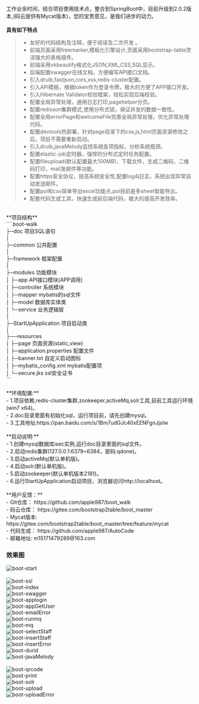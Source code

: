 ﻿工作业余时间，结合项目使用技术点，整合到SpringBoot中，目前升级到2.0.2版本,(码云提供有Mycat版本)，您的宝贵意见，是我们进步的动力。<br>
 <br> 
**具有如下特点**   
> * 友好的代码结构及注释，便于阅读及二次开发 。<br>
> * 前端页面采用freemarker,模板化引擎设计,页面采用bootstrap-table灵活强大的表格插件。<br>
> * 前端采用vkbeautify格式化JSON,XML,CSS,SQL显示。<br>
> * 后端配置swagger在线文档，方便编写API接口文档。 <br>
> * 引入druib,fastjson,cors,xss,redis-cluster配置。<br>
> * 引入API模板，根据token作为登录令牌，极大的方便了APP接口开发。<br>
> * 引入Hibernate Validator校验框架，轻松实现后端校验。<br>
> * 配置全局异常处理，通用日志打印,pagehelper分页。<br>
> * 配置redisson集群模式,使用分布式锁，保证并发的数据一致性。<br>
> * 配置全局errorPage和welcomeFile完善全局异常处理，优化异常处理代码。<br>
> * 配置devtools热部署，针对page目录下的css,js,html页面资源修改之后，项目不需要重新启动。<br>
> * 引入druib,javaMelody监控系统各项指标，分析系统瓶颈。<br>
> * 配置elastic-job定时器，强悍的分布式定时任务配置。<br>
> * 配置fileupload(默认配置最大100MB)，下载文件，生成二维码，二维码打印，mail发邮件等功能。<br>
> * 配置https安全协议，提高系统安全性,配置log4j日志，系统出现异常自动发送邮件。<br>
> * 配置poi和csv简单导出excel功能点,poi目前是多sheet智能导出。<br>
> * 配套代码生成工具，快速生成前后端代码，极大的提高开发效率。<br>
 <br> 
**项目结构** <br>
```
boot-walk<br>
├─doc  项目SQL语句<br>
│ <br>
├─common 公共配置<br>
│ <br>
├─framework 框架配置<br>
│ <br>
├─modules 功能模块<br>
│  ├─app API接口模块(APP调用)<br>
│  ├─controller 系统模块<br>
│  ├─mapper  mybatis的sql文件<br>
│  ├─model   数据库实体类<br>
│  └─service 业务逻辑层<br>
│ <br>
├─StartUpApplication 项目启动类<br>
│  <br>
├──resources <br>
│  ├─page 页面资源(static,view)<br>
│  ├─application.properties 配置文件<br>
│  ├─banner.txt  自定义启动图标<br>
│  ├─mybatis_config.xml mybatis配置项<br>
│  └─secure.jks  ssl安全证书<br>
```
<br> 
<br> 
 **环境配置:**<br>
- 1.项目依赖,redis-cluster集群,zookeeper,activeMq,solr工具,目前工具运行环境(win7 x64)。<br>
- 2.doc目录里面有初始化sql，运行项目前，请先创建mysql。<br>
- 3.工具地址:https://pan.baidu.com/s/1Bm7udGJc40xEENFgnJjsIw
<br> 
<br> 	 
 **启动说明:**<br>
- 1.创建mysql数据库isec实例,运行doc目录里面的sql文件。<br>
- 2.启动redis集群(127.0.0.1:6379~6384，密码:qdone)。<br>
- 3.启动activeMq(默认单机版)。<br>
- 4.启动solr(默认单机版)。<br>
- 5.启动zookeeper(默认单机版本2181)。<br>
- 6.运行StartUpApplication启动项目，浏览器访问http://localhost。<br>
 <br> 	
 **用户反馈：**<br>
- Git仓库： https://github.com/apple987/boot_walk <br>
- 码云仓库： https://gitee.com/bootstrap2table/boot_master<br>
- Mycat版本: https://gitee.com/bootstrap2table/boot_master/tree/feature/mycat<br>
- 代码生成： https://github.com/apple987/AutoCode<br>
- 邮箱地址:  m15171479289@163.com <br>

### 效果图
![boot-start](https://github.com/apple987/static/raw/master/boot/image/start.png "项目启动")<br>	
![boot-ssl](https://github.com/apple987/static/raw/master/boot/image/ssl.png "初始化")<br>
![boot-index](https://github.com/apple987/static/raw/master/boot/image/index.png "欢迎页")<br>
![boot-swagger](https://github.com/apple987/static/raw/master/boot/image/swagger.png "swagger在线文档")<br>
![boot-applogin](https://github.com/apple987/static/raw/master/boot/image/appLogin.jpg "app登陆接口")<br>
![boot-appGetUser](https://github.com/apple987/static/raw/master/boot/image/appGetUser.jpg "app获得登陆信息接口")<br>
![boot-emailError](https://github.com/apple987/static/raw/master/boot/image/emailError.jpg "邮件发送异常")<br>
![boot-runmq](https://github.com/apple987/static/raw/master/boot/image/runmq.jpg "发送MQ消息")<br>
![boot-mq](https://github.com/apple987/static/raw/master/boot/image/mq.jpg "MQ队列和订阅")<br>
![boot-selectStaff](https://github.com/apple987/static/raw/master/boot/image/selectStaff.jpg "职员信息列表")<br>
![boot-insertStaff](https://github.com/apple987/static/raw/master/boot/image/insertStaff.jpg "添加职员信息")<br>
![boot-insertError](https://github.com/apple987/static/raw/master/boot/image/insertStaffError.jpg "validate验证信息")<br>
![boot-durid](https://github.com/apple987/static/raw/master/boot/image/druid.png "durid监控")<br>
![boot-javaMelody](https://github.com/apple987/static/raw/master/boot/image/javaMelody.png "javaMelody监控")<br>	
![boot-qrcode](https://github.com/apple987/static/raw/master/boot/image/qrcode.png "生成二维码")<br>
![boot-print](https://github.com/apple987/static/raw/master/boot/image/print.png "打印二维码")<br>
![boot-solr](https://github.com/apple987/static/raw/master/boot/image/solr.png "solr导入数据")<br>
![boot-upload](https://github.com/apple987/static/raw/master/boot/image/upload.jpg "文本上传")<br>
![boot-uploadError](https://github.com/apple987/static/raw/master/boot/image/uploadError.jpg "文件上传异常")<br>
		
		

        
